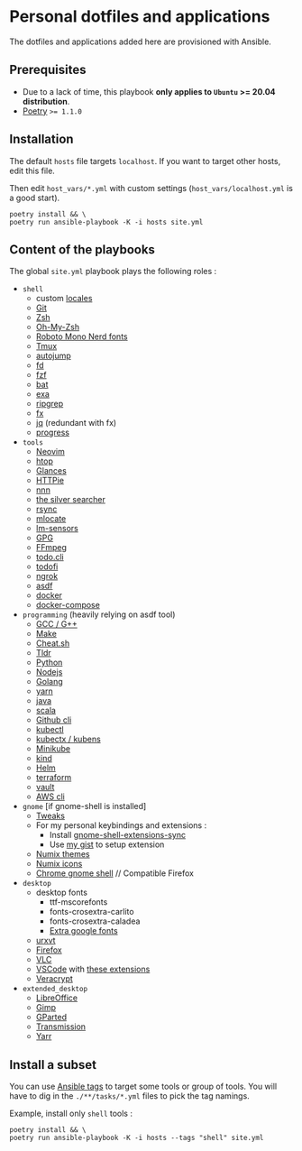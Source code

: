 # Personal dotfiles and applications

The dotfiles and applications added here are provisioned with Ansible.

## Prerequisites

- Due to a lack of time, this playbook **only applies to `Ubuntu` >= 20.04 distribution**.
- [Poetry](https://github.com/python-poetry/poetry) `>= 1.1.0`

## Installation

The default `hosts` file targets `localhost`. If you want to target
other hosts, edit this file.

Then edit `host_vars/*.yml` with custom settings
(`host_vars/localhost.yml` is a good start).

```shell
poetry install && \
poetry run ansible-playbook -K -i hosts site.yml
```

## Content of the playbooks

The global `site.yml` playbook plays the following roles :

- `shell`
  - custom [locales](https://linux.die.net/man/1/locale)
  - [Git](https://git-scm.com/)
  - [Zsh](https://www.zsh.org)
  - [Oh-My-Zsh](https://github.com/ohmyzsh/ohmyzsh)
  - [Roboto Mono Nerd fonts](https://github.com/ryanoasis/nerd-fonts/tree/master/patched-fonts/RobotoMono)
  - [Tmux](https://leanpub.com/the-tao-of-tmux/read)
  - [autojump](https://github.com/wting/autojump)
  - [fd](https://github.com/sharkdp/fd)
  - [fzf](https://github.com/junegunn/fzf)
  - [bat](https://github.com/sharkdp/bat)
  - [exa](https://github.com/ogham/exa)
  - [ripgrep](https://github.com/BurntSushi/ripgrep)
  - [fx](https://github.com/antonmedv/fx)
  - [jq](https://github.com/stedolan/jq) (redundant with fx)
  - [progress](https://github.com/Xfennec/progress)
- `tools`
  - [Neovim](https://github.com/neovim/neovim)
  - [htop](https://github.com/htop-dev/htop)
  - [Glances](https://github.com/nicolargo/glances)
  - [HTTPie](https://github.com/httpie/httpie)
  - [nnn](https://github.com/jarun/nnn)
  - [the silver searcher](https://github.com/ggreer/the_silver_searcher)
  - [rsync](https://rsync.samba.org)
  - [mlocate](https://linux.die.net/man/5/mlocate.db)
  - [lm-sensors](https://github.com/lm-sensors/lm-sensors)
  - [GPG](https://gnupg.org/gph/en/manual.html)
  - [FFmpeg](https://ffmpeg.org/ffmpeg.html)
  - [todo.cli](https://github.com/todotxt/todo.txt-cli)
  - [todofi](https://github.com/hugokernel/todofi.sh)
  - [ngrok](https://ngrok.com)
  - [asdf](https://asdf-vm.com)
  - [docker](https://docs.docker.com/engine/)
  - [docker-compose](https://docs.docker.com/compose/)
- `programming` (heavily relying on asdf tool)
  - [GCC / G++](https://gcc.gnu.org/)
  - [Make](https://linux.die.net/man/1/make)
  - [Cheat.sh](https://github.com/chubin/cheat.sh)
  - [Tldr](https://github.com/tldr-pages/tldr)
  - [Python](https://www.python.org)
  - [Nodejs](https://nodejs.org/en/)
  - [Golang](https://golang.org/)
  - [yarn](https://yarnpkg.com/)
  - [java](https://www.java.com/fr/)
  - [scala](https://scala-lang.org/)
  - [Github cli](https://cli.github.com/)
  - [kubectl](https://kubernetes.io/docs/reference/kubectl)
  - [kubectx / kubens](https://github.com/ahmetb/kubectx#manual)
  - [Minikube](https://github.com/kubernetes/minikube)
  - [kind](https://github.com/kubernetes-sigs/kind)
  - [Helm](https://github.com/helm/helm)
  - [terraform](https://www.terraform.io/docs/cli/index.html)
  - [vault](https://www.vaultproject.io/docs/commands)
  - [AWS cli](https://aws.amazon.com/fr/cli/)
- `gnome` [if gnome-shell is installed]
  - [Tweaks](https://wiki.gnome.org/action/show/Apps/Tweaks)
  - For my personal keybindings and extensions :
    - Install [gnome-shell-extensions-sync](https://github.com/oae/gnome-shell-extensions-sync)
    - Use [my gist](https://gist.github.com/kheraud/7fa0b1083fa5e179b796c97e390cffc2) to setup extension
  - [Numix themes](https://github.com/numixproject/numix-gtk-theme)
  - [Numix icons](https://github.com/numixproject/numix-icon-theme-circle)
  - [Chrome gnome shell](https://gitlab.gnome.org/GNOME/chrome-gnome-shel) // Compatible Firefox
- `desktop`
  - desktop fonts
    - ttf-mscorefonts
    - fonts-crosextra-carlito
    - fonts-crosextra-caladea
    - [Extra google fonts](roles/desktop_fonts/files)
  - [urxvt](https://linux.die.net/man/1/urxvt)
  - [Firefox](https://www.mozilla.org/fr/firefox/new/)
  - [VLC](https://www.videolan.org/vlc/)
  - [VSCode](https://code.visualstudio.com/) with [these extensions](host_vars/localhost.yml)
  - [Veracrypt](https://github.com/veracrypt/VeraCrypt)
- `extended_desktop`
  - [LibreOffice](https://www.libreoffice.org/)
  - [Gimp](https://www.gimp.org/)
  - [GParted](https://gparted.org/)
  - [Transmission](https://transmissionbt.com/)
  - [Yarr](https://github.com/nkanaev/yarr)

## Install a subset

You can use [Ansible tags](https://docs.ansible.com/ansible/latest/user_guide/playbooks_tags.html#selecting-or-skipping-tags-when-you-run-a-playbook)
to target some tools or group of tools. You will have to dig in the
`./**/tasks/*.yml` files to pick the tag namings.

Example, install only `shell` tools :

```shell
poetry install && \
poetry run ansible-playbook -K -i hosts --tags "shell" site.yml
```
